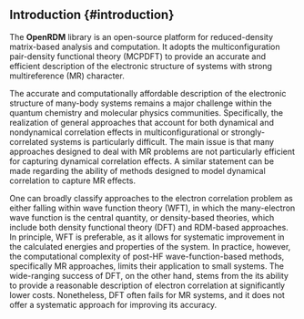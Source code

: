 ## Introduction         {#introduction}

The <b>OpenRDM</b> library is an open-source platform for reduced-density matrix-based analysis and computation.
It adopts the multiconfiguration pair-density functional theory (MCPDFT) to provide an accurate and efficient
description of the electronic structure of systems with strong multireference (MR) character.

The accurate and computationally affordable description of the electronic
structure of many-body systems remains a major challenge within the
quantum chemistry and molecular physics
communities. Specifically, the realization of general approaches that account for both
dynamical and nondynamical correlation effects in multiconfigurational or strongly-correlated
systems is particularly difficult. The main issue is that many approaches designed to deal with MR
problems are not particularly efficient for capturing dynamical correlation
effects. A similar statement can be made regarding the ability of methods
designed to model dynamical correlation to capture MR effects.

One can broadly classify approaches to the electron correlation problem as
either falling within wave function theory (WFT), in which the many-electron wave function
is the central quantity, or density-based theories,
which include both density functional theory (DFT) and
RDM-based approaches. In principle, WFT is preferable, as it allows for systematic
improvement in the calculated energies and properties of the
system. In practice, however, the computational complexity of post-HF wave-function-based methods,
specifically MR approaches, limits their application to small systems.
The wide-ranging success of DFT, on the other hand, stems from the its ability to provide
a reasonable description of electron correlation at significantly lower costs.  Nonetheless, DFT
often fails for MR systems, and it does not offer a systematic approach for improving its accuracy.
